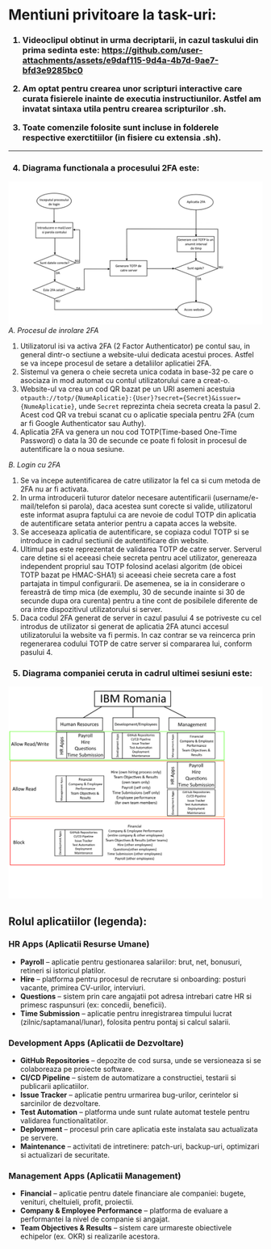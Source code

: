 <h1>Mentiuni privitoare la task-uri:</h1>
<h3>
  
1) Videoclipul obtinut in urma decriptarii, in cazul taskului din prima sedinta este:
https://github.com/user-attachments/assets/e9daf115-9d4a-4b7d-9ae7-bfd3e9285bc0

2) Am optat pentru crearea unor scripturi interactive care curata fisierele inainte de executia instructiunilor. Astfel am invatat sintaxa utila pentru crearea scripturilor .sh. 

3) Toate comenzile folosite sunt incluse in folderele respective exerctitiilor (in fisiere cu extensia .sh).
</h3>

-----------------------------------------------------------------------------------------------------

<h3>
  
4) Diagrama functionala a procesului 2FA este:
</h3>

![](Exercise1_3/solution.png)
<i>A. Procesul de inrolare 2FA</i>
  1. Utilizatorul isi va activa 2FA (2 Factor Authenticator) pe contul sau, in general dintr-o sectiune a website-ului dedicata acestui proces. Astfel se va incepe procesul de setare a detaliilor aplicatiei 2FA.
  2. Sistemul va genera o cheie secreta unica codata in base-32 pe care o asociaza in mod automat cu contul utilizatorului care a creat-o.
  3. Website-ul va crea un cod QR bazat pe un URI asemeni acestuia <code>otpauth://totp/{NumeAplicatie}:{User}?secret={Secret}&issuer={NumeAplicatie}</code>, unde <code>Secret</code> reprezinta cheia secreta creata la pasul 2. Acest cod QR va trebui scanat cu o aplicatie speciala pentru 2FA (cum ar fi Google Authenticator sau Authy).
  4. Aplicatia 2FA va genera un nou cod TOTP(Time-based One-Time Password) o data la 30 de secunde ce poate fi folosit in procesul de autentificare la o noua sesiune.

<i>B. Login cu 2FA</i>
  1. Se va incepe autentificarea de catre utilizator la fel ca si cum metoda de 2FA nu ar fi activata.
  2. In urma introducerii tuturor datelor necesare autentificarii (username/e-mail/telefon si parola), daca acestea sunt corecte si valide, utilizatorul este informat asupra faptului ca are nevoie de codul TOTP din aplicatia de autentificare setata anterior pentru a capata acces la website.
  3. Se acceseaza aplicatia de autentificare, se copiaza codul TOTP si se introduce in cadrul sectiunii de autentificare din website.
  4. Ultimul pas este reprezentat de validarea TOTP de catre server. Serverul care detine si el aceeasi cheie secreta pentru acel utilizator, genereaza independent propriul sau TOTP folosind acelasi algoritm (de obicei TOTP bazat pe HMAC-SHA1) si aceeasi cheie secreta care a fost partajata in timpul configurarii. De asemenea, se ia in considerare o fereastră de timp mica (de exemplu, 30 de secunde inainte si 30 de secunde dupa ora curenta) pentru a tine cont de posibilele diferente de ora intre dispozitivul utilizatorului si server.
  5. Daca codul 2FA generat de server in cazul pasului 4 se potriveste cu cel introdus de utilizator si generat de aplicatia 2FA atunci accesul utilizatorului la website va fi permis. In caz contrar se va reincerca prin regenerarea codului TOTP de catre server si compararea lui, conform pasului 4.

<h3>
  
5) Diagrama companiei ceruta in cadrul ultimei sesiuni este:
</h3>

![](Exercise2_3/solution.png)

<h2>Rolul aplicatiilor (legenda):</h2>
<h3>HR Apps (Aplicatii Resurse Umane)</h3>
<ul>
  <li><b>Payroll</b> – aplicatie pentru gestionarea salariilor: brut, net, bonusuri, retineri si istoricul platilor.</li>
  <li><b>Hire</b> – platforma pentru procesul de recrutare si onboarding: posturi vacante, primirea CV-urilor, interviuri.</li>
  <li><b>Questions</b> – sistem prin care angajatii pot adresa intrebari catre HR si primesc raspunsuri (ex: concedii, beneficii).</li>
  <li><b>Time Submission</b> – aplicatie pentru inregistrarea timpului lucrat (zilnic/saptamanal/lunar), folosita pentru pontaj si calcul salarii.</li>
</ul>

<h3>Development Apps (Aplicatii de Dezvoltare)</h3>
<ul>
  <li><b>GitHub Repositories</b> – depozite de cod sursa, unde se versioneaza si se colaboreaza pe proiecte software.</li>
  <li><b>CI/CD Pipeline</b> – sistem de automatizare a constructiei, testarii si publicarii aplicatiilor.</li>
  <li><b>Issue Tracker</b> – aplicatie pentru urmarirea bug-urilor, cerintelor si sarcinilor de dezvoltare.</li>
  <li><b>Test Automation</b> – platforma unde sunt rulate automat testele pentru validarea functionalitatilor.</li>
  <li><b>Deployment</b> – procesul prin care aplicatia este instalata sau actualizata pe servere.</li>
  <li><b>Maintenance</b> – activitati de intretinere: patch-uri, backup-uri, optimizari si actualizari de securitate.</li>
</ul>

<h3>Management Apps (Aplicatii Management)</h3>
<ul>
  <li><b>Financial</b> – aplicatie pentru datele financiare ale companiei: bugete, venituri, cheltuieli, profit, proiectii.</li>
  <li><b>Company & Employee Performance</b> – platforma de evaluare a performantei la nivel de companie si angajat.</li>
  <li><b>Team Objectives & Results</b> – sistem care urmareste obiectivele echipelor (ex. OKR) si realizarile acestora.</li>
</ul>
